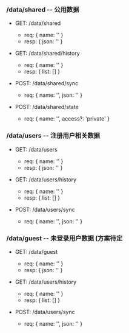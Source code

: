 
### /data/shared -- 公用数据

- GET: /data/shared
    - req: { name: '' }
    - resp: { json: '' }
- GET: /data/shared/history
    - req: { name: '' }
    - resp: { list: [] }

- POST: /data/shared/sync
    - req: { name: '', json: '' }
- POST: /data/shared/state
    - req: { name: '', access?: 'private' }

### /data/users -- 注册用户相关数据

- GET: /data/users
    - req: { name: '' }
    - resp: { json: '' }
- GET: /data/users/history
    - req: { name: '' }
    - resp: { list: [] }

- POST: /data/users/sync
    - req: { name: '', json: '' }

### /data/guest -- 未登录用户数据 (方案待定

- GET: /data/guest
    - req: { name: '' }
    - resp: { json: '' }

- GET: /data/users/history
    - req: { name: '' }
    - resp: { list: [] }

- POST: /data/users/sync
    - req: { name: '', json: '' }